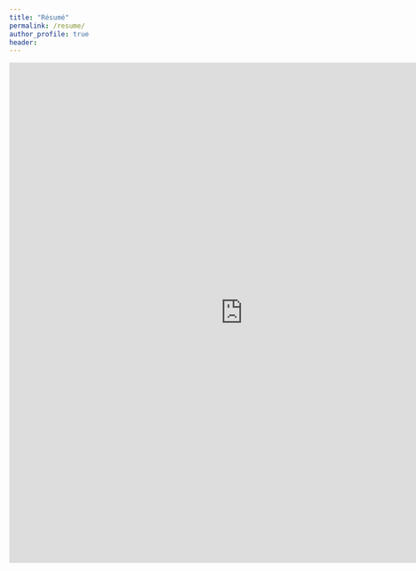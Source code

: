 ```yaml
--- 
title: "Résumé" 
permalink: /resume/ 
author_profile: true 
header:  
---
```

<embed src="https://ToadHanks.github.io/images/mihir_resume_2019_git.pdf" width= "840" height= "900" type="application/pdf"/>
